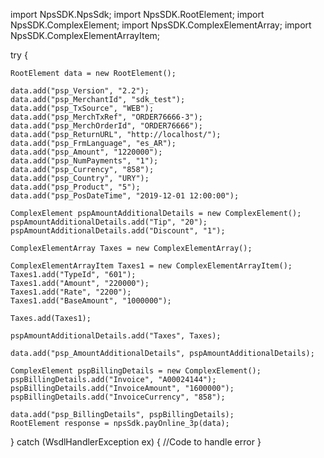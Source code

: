 import NpsSDK.NpsSdk;
import NpsSDK.RootElement;
import NpsSDK.ComplexElement;
import NpsSDK.ComplexElementArray;
import NpsSDK.ComplexElementArrayItem;

try {

    RootElement data = new RootElement();

    data.add("psp_Version", "2.2");
    data.add("psp_MerchantId", "sdk_test");
    data.add("psp_TxSource", "WEB");
    data.add("psp_MerchTxRef", "ORDER76666-3");
    data.add("psp_MerchOrderId", "ORDER76666");
    data.add("psp_ReturnURL", "http://localhost/");
    data.add("psp_FrmLanguage", "es_AR");
    data.add("psp_Amount", "1220000");
    data.add("psp_NumPayments", "1");
    data.add("psp_Currency", "858");
    data.add("psp_Country", "URY");
    data.add("psp_Product", "5");
    data.add("psp_PosDateTime", "2019-12-01 12:00:00");

    ComplexElement pspAmountAdditionalDetails = new ComplexElement();
    pspAmountAdditionalDetails.add("Tip", "20");
    pspAmountAdditionalDetails.add("Discount", "1");

    ComplexElementArray Taxes = new ComplexElementArray();

    ComplexElementArrayItem Taxes1 = new ComplexElementArrayItem();
    Taxes1.add("TypeId", "601");
    Taxes1.add("Amount", "220000");
    Taxes1.add("Rate", "2200");
    Taxes1.add("BaseAmount", "1000000");

    Taxes.add(Taxes1);

    pspAmountAdditionalDetails.add("Taxes", Taxes);

    data.add("psp_AmountAdditionalDetails", pspAmountAdditionalDetails);

    ComplexElement pspBillingDetails = new ComplexElement();
    pspBillingDetails.add("Invoice", "A00024144");
    pspBillingDetails.add("InvoiceAmount", "1600000");
    pspBillingDetails.add("InvoiceCurrency", "858");

    data.add("psp_BillingDetails", pspBillingDetails);
    RootElement response = npsSdk.payOnline_3p(data);

} catch (WsdlHandlerException ex) {
    //Code to handle error
}
